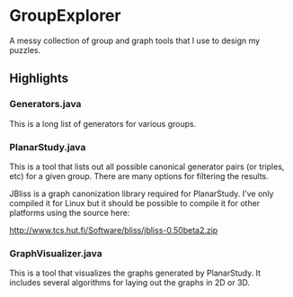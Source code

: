 # GroupExplorer

A messy collection of group and graph tools that I use to design my puzzles.


## Highlights

### Generators.java

This is a long list of generators for various groups. 

### PlanarStudy.java

This is a tool that lists out all possible canonical generator pairs (or triples, etc) for a given group.  There are many options for filtering the results.

JBliss is a graph canonization library required for PlanarStudy.  I've only compiled it for Linux but it should be possible to compile it for other platforms using the source here:

http://www.tcs.hut.fi/Software/bliss/jbliss-0.50beta2.zip

### GraphVisualizer.java

This is a tool that visualizes the graphs generated by PlanarStudy.  It includes several algorithms for laying out the graphs in 2D or 3D.

